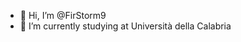 - 👋 Hi, I’m @FirStorm9
- 🌱 I’m currently studying at Università della Calabria


<!---
- 👀 I’m interested in mbardat
- 💞️ I’m looking to collaborate on mbardat
- 📫 How to reach mbardat

learning about front-end & back-end

FirStorm9/FirStorm9 is a ✨ special ✨ repository because its `README.md` (this file) appears on your GitHub profile.
You can click the Preview link to take a look at your changes.
--->
